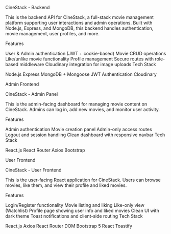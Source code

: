 CineStack - Backend

This is the backend API for CineStack, a full-stack movie management platform supporting user interactions and admin operations. Built with Node.js, Express, and MongoDB, this backend handles authentication, movie management, user profiles, and more.

Features

User & Admin authentication (JWT + cookie-based)
Movie CRUD operations
Like/unlike movie functionality
Profile management
Secure routes with role-based middleware
Cloudinary integration for image uploads
Tech Stack

Node.js
Express
MongoDB + Mongoose
JWT Authentication
Cloudinary

Admin Frontend

CineStack - Admin Panel

This is the admin-facing dashboard for managing movie content on CineStack. Admins can log in, add new movies, and monitor user activity.

Features

Admin authentication
Movie creation panel
Admin-only access routes
Logout and session handling
Clean dashboard with responsive navbar
Tech Stack

React.js
React Router
Axios
Bootstrap

User Frontend

CineStack - User Frontend

This is the user-facing React application for CineStack. Users can browse movies, like them, and view their profile and liked movies.

Features

Login/Register functionality
Movie listing and liking
Like-only view (Watchlist)
Profile page showing user info and liked movies
Clean UI with dark theme
Toast notifications and client-side routing
Tech Stack

React.js
Axios
React Router DOM
Bootstrap 5
React Toastify
